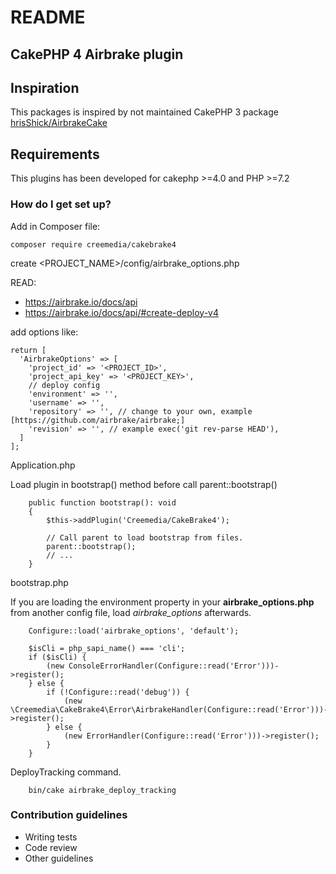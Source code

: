 # README #

## CakePHP 4 Airbrake plugin ##

## Inspiration ##

This packages is inspired by not maintained CakePHP 3 package [hrisShick/AirbrakeCake](https://github.com/chrisShick/AirbrakeCake)

## Requirements

This plugins has been developed for cakephp >=4.0 and PHP >=7.2

### How do I get set up? ###

Add in Composer file:

```composer require creemedia/cakebrake4```


create <PROJECT_NAME>/config/airbrake_options.php

READ:
- https://airbrake.io/docs/api
- https://airbrake.io/docs/api/#create-deploy-v4

add options like:

```
return [
  'AirbrakeOptions' => [
    'project_id' => '<PROJECT_ID>',
    'project_api_key' => '<PROJECT_KEY>',
    // deploy config
    'environment' => '',
    'username' => '',
    'repository' => '', // change to your own, example [https://github.com/airbrake/airbrake;]
    'revision' => '', // example exec('git rev-parse HEAD'),
  ]
];
```

Application.php

Load plugin in bootstrap() method before call parent::bootstrap()

```
    public function bootstrap(): void
    {
        $this->addPlugin('Creemedia/CakeBrake4');

        // Call parent to load bootstrap from files.
        parent::bootstrap();
		// ...
	}
```

bootstrap.php

If you are loading the environment property in your **airbrake_options.php** from another config file, load *airbrake_options* afterwards.

```
	Configure::load('airbrake_options', 'default');

	$isCli = php_sapi_name() === 'cli';
	if ($isCli) {
		(new ConsoleErrorHandler(Configure::read('Error')))->register();
	} else {
		if (!Configure::read('debug')) {
			(new \Creemedia\CakeBrake4\Error\AirbrakeHandler(Configure::read('Error')))->register();
		} else {
			(new ErrorHandler(Configure::read('Error')))->register();
		}
	}
```

DeployTracking command.

```
	bin/cake airbrake_deploy_tracking
```


### Contribution guidelines ###

* Writing tests
* Code review
* Other guidelines